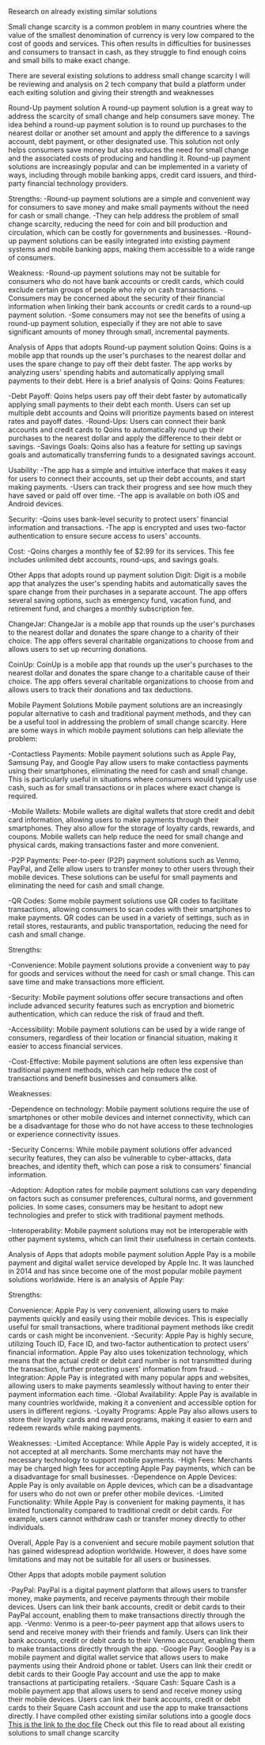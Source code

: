 Research on already existing similar solutions

Small change scarcity is a common problem in many countries where the value of the smallest denomination of currency is very low compared to the cost of goods and services. This often results in difficulties for businesses and consumers to transact in cash, as they struggle to find enough coins and small bills to make exact change.

There are several existing solutions to address small change scarcity
I will be reviewing and analysis on 2 tech company that build a platform under each exiting solution and giving their strength and weaknesses

Round-Up payment solution
A round-up payment solution is a great way to address the scarcity of small change and help consumers save money. The idea behind a round-up payment solution is to round up purchases to the nearest dollar or another set amount and apply the difference to a savings account, debt payment, or other designated use. This solution not only helps consumers save money but also reduces the need for small change and the associated costs of producing and handling it. Round-up payment solutions are increasingly popular and can be implemented in a variety of ways, including through mobile banking apps, credit card issuers, and third-party financial technology providers.

Strengths:
-Round-up payment solutions are a simple and convenient way for consumers to save money and make small payments without the need for cash or small change.
-They can help address the problem of small change scarcity, reducing the need for coin and bill production and circulation, which can be costly for governments and businesses.
-Round-up payment solutions can be easily integrated into existing payment systems and mobile banking apps, making them accessible to a wide range of consumers.

Weakness:
-Round-up payment solutions may not be suitable for consumers who do not have bank accounts or credit cards, which could exclude certain groups of people who rely on cash transactions.
-Consumers may be concerned about the security of their financial information when linking their bank accounts or credit cards to a round-up payment solution.
-Some consumers may not see the benefits of using a round-up payment solution, especially if they are not able to save significant amounts of money through small, incremental payments.

Analysis of Apps that adopts Round-up payment solution
Qoins: Qoins is a mobile app that rounds up the user's purchases to the nearest dollar and uses the spare change to pay off their debt faster. The app works by analyzing users' spending habits and automatically applying small payments to their debt. Here is a brief analysis of Qoins:
Qoins Features:

-Debt Payoff: Qoins helps users pay off their debt faster by automatically applying small payments to their debt each month. Users can set up multiple debt accounts and Qoins will prioritize payments based on interest rates and payoff dates.
-Round-Ups: Users can connect their bank accounts and credit cards to Qoins to automatically round up their purchases to the nearest dollar and apply the difference to their debt or savings.
-Savings Goals: Qoins also has a feature for setting up savings goals and automatically transferring funds to a designated savings account.

Usability:
-The app has a simple and intuitive interface that makes it easy for users to connect their accounts, set up their debt accounts, and start making payments.
-Users can track their progress and see how much they have saved or paid off over time.
-The app is available on both iOS and Android devices.

Security:
-Qoins uses bank-level security to protect users' financial information and transactions.
-The app is encrypted and uses two-factor authentication to ensure secure access to users' accounts.

Cost:
-Qoins charges a monthly fee of $2.99 for its services. This fee includes unlimited debt accounts, round-ups, and savings goals.

Other Apps that adopts round up payment solution
Digit: Digit is a mobile app that analyzes the user's spending habits and automatically saves the spare change from their purchases in a separate account. The app offers several saving options, such as emergency fund, vacation fund, and retirement fund, and charges a monthly subscription fee.

ChangeJar: ChangeJar is a mobile app that rounds up the user's purchases to the nearest dollar and donates the spare change to a charity of their choice. The app offers several charitable organizations to choose from and allows users to set up recurring donations.

CoinUp: CoinUp is a mobile app that rounds up the user's purchases to the nearest dollar and donates the spare change to a charitable cause of their choice. The app offers several charitable organizations to choose from and allows users to track their donations and tax deductions.






Mobile Payment Solutions
Mobile payment solutions are an increasingly popular alternative to cash and traditional payment methods, and they can be a useful tool in addressing the problem of small change scarcity. Here are some ways in which mobile payment solutions can help alleviate the problem:

-Contactless Payments: Mobile payment solutions such as Apple Pay, Samsung Pay, and Google Pay allow users to make contactless payments using their smartphones, eliminating the need for cash and small change. This is particularly useful in situations where consumers would typically use cash, such as for small transactions or in places where exact change is required.

-Mobile Wallets: Mobile wallets are digital wallets that store credit and debit card information, allowing users to make payments through their smartphones. They also allow for the storage of loyalty cards, rewards, and coupons. Mobile wallets can help reduce the need for small change and physical cards, making transactions faster and more convenient.

-P2P Payments: Peer-to-peer (P2P) payment solutions such as Venmo, PayPal, and Zelle allow users to transfer money to other users through their mobile devices. These solutions can be useful for small payments and eliminating the need for cash and small change.

-QR Codes: Some mobile payment solutions use QR codes to facilitate transactions, allowing consumers to scan codes with their smartphones to make payments. QR codes can be used in a variety of settings, such as in retail stores, restaurants, and public transportation, reducing the need for cash and small change.

Strengths:

-Convenience: Mobile payment solutions provide a convenient way to pay for goods and services without the need for cash or small change. This can save time and make transactions more efficient.

-Security: Mobile payment solutions offer secure transactions and often include advanced security features such as encryption and biometric authentication, which can reduce the risk of fraud and theft.

-Accessibility: Mobile payment solutions can be used by a wide range of consumers, regardless of their location or financial situation, making it easier to access financial services.

-Cost-Effective: Mobile payment solutions are often less expensive than traditional payment methods, which can help reduce the cost of transactions and benefit businesses and consumers alike.

Weaknesses:

-Dependence on technology: Mobile payment solutions require the use of smartphones or other mobile devices and internet connectivity, which can be a disadvantage for those who do not have access to these technologies or experience connectivity issues.

-Security Concerns: While mobile payment solutions offer advanced security features, they can also be vulnerable to cyber-attacks, data breaches, and identity theft, which can pose a risk to consumers' financial information.

-Adoption: Adoption rates for mobile payment solutions can vary depending on factors such as consumer preferences, cultural norms, and government policies. In some cases, consumers may be hesitant to adopt new technologies and prefer to stick with traditional payment methods.

-Interoperability: Mobile payment solutions may not be interoperable with other payment systems, which can limit their usefulness in certain contexts.

Analysis of Apps that adopts mobile payment solution
Apple Pay is a mobile payment and digital wallet service developed by Apple Inc. It was launched in 2014 and has since become one of the most popular mobile payment solutions worldwide. Here is an analysis of Apple Pay:

Strengths:

Convenience: Apple Pay is very convenient, allowing users to make payments quickly and easily using their mobile devices. This is especially useful for small transactions, where traditional payment methods like credit cards or cash might be inconvenient.
-Security: Apple Pay is highly secure, utilizing Touch ID, Face ID, and two-factor authentication to protect users' financial information. Apple Pay also uses tokenization technology, which means that the actual credit or debit card number is not transmitted during the transaction, further protecting users' information from fraud.
-Integration: Apple Pay is integrated with many popular apps and websites, allowing users to make payments seamlessly without having to enter their payment information each time.
-Global Availability: Apple Pay is available in many countries worldwide, making it a convenient and accessible option for users in different regions.
-Loyalty Programs: Apple Pay also allows users to store their loyalty cards and reward programs, making it easier to earn and redeem rewards while making payments.

Weaknesses:
-Limited Acceptance: While Apple Pay is widely accepted, it is not accepted at all merchants. Some merchants may not have the necessary technology to support mobile payments.
-High Fees: Merchants may be charged high fees for accepting Apple Pay payments, which can be a disadvantage for small businesses.
-Dependence on Apple Devices: Apple Pay is only available on Apple devices, which can be a disadvantage for users who do not own or prefer other mobile devices.
-Limited Functionality: While Apple Pay is convenient for making payments, it has limited functionality compared to traditional credit or debit cards. For example, users cannot withdraw cash or transfer money directly to other individuals.

Overall, Apple Pay is a convenient and secure mobile payment solution that has gained widespread adoption worldwide. However, it does have some limitations and may not be suitable for all users or businesses.

Other Apps that adopts mobile payment solution

-PayPal: PayPal is a digital payment platform that allows users to transfer money, make payments, and receive payments through their mobile devices. Users can link their bank accounts, credit or debit cards to their PayPal account, enabling them to make transactions directly through the app.
-Venmo: Venmo is a peer-to-peer payment app that allows users to send and receive money with their friends and family. Users can link their bank accounts, credit or debit cards to their Venmo account, enabling them to make transactions directly through the app.
-Google Pay: Google Pay is a mobile payment and digital wallet service that allows users to make payments using their Android phone or tablet. Users can link their credit or debit cards to their Google Pay account and use the app to make transactions at participating retailers.
-Square Cash: Square Cash is a mobile payment app that allows users to send and receive money using their mobile devices. Users can link their bank accounts, credit or debit cards to their Square Cash account and use the app to make transactions directly.
I have compiled other existing similar solutions into a google docs
[This is the link to the doc file](https://docs.google.com/document/d/1NccibZsDjqXAxFyWpHoyy6OfYj3Uex8q2HaThMpI3rA/edit?usp=sharing)
Check out this file to read about all existing solutions to small change scarcity
